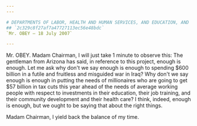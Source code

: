 ```yaml
---
---

# DEPARTMENTS OF LABOR, HEALTH AND HUMAN SERVICES, AND EDUCATION, AND  RELATED AGENCIES APPROPRIATIONS ACT, 2008
## `2c329c8f27af7a47727113ec56e48bdc`
`Mr. OBEY — 18 July 2007`

---
```



Mr. OBEY. Madam Chairman, I will just take 1 minute to observe this: 
The gentleman from Arizona has said, in reference to this project, 
enough is enough. Let me ask why don't we say enough is enough to 
spending $600 billion in a futile and fruitless and misguided war in 
Iraq? Why don't we say enough is enough in putting the needs of 
millionaires who are going to get $57 billion in tax cuts this year 
ahead of the needs of average working people with respect to 
investments in their education, their job training, and their community 
development and their health care? I think, indeed, enough is enough, 
but we ought to be saying that about the right things.

Madam Chairman, I yield back the balance of my time.